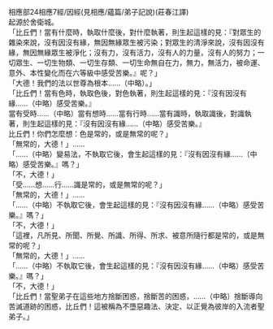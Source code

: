 相應部24相應7經/因經(見相應/蘊篇/弟子記說)(莊春江譯)  
起源於舍衛城。  
「比丘們！當有什麼時，執取什麼後，對什麼執著，則生起這樣的見：『對眾生的雜染來說，沒有因沒有緣，無因無緣眾生被污染；對眾生的清淨來說，沒有因沒有緣，無因無緣眾生被淨化；沒有力，沒有活力，沒有人的力量，沒有人的努力；一切眾生、一切生物類、一切生存類、一切生命無自在力，無力，無活力，被命運、意外、本性變化而在六等級中感受苦樂。』呢？」  
「大德！我們的法以世尊為根本……（中略）。」  
「比丘們！當有色時，執取色後，對色執著，則生起這樣的見：『沒有因沒有緣……（中略）感受苦樂。』  
當有受時……（中略）當有想時……當有行時……當有識時，執取識後，對識執著，則生起這樣的見：『沒有因沒有緣……（中略）感受苦樂。』  
比丘們！你們怎麼想：色是常的，或是無常的呢？」  
「無常的，大德！」……  
「……（中略）變易法，不執取它後，會生起這樣的見：『沒有因沒有緣……（中略）感受苦樂。』嗎？」  
「不，大德！」  
「受……想……行……識是常的，或是無常的呢？」  
「無常的，大德！」……  
「……（中略）不執取它後，會生起這樣的見：『沒有因沒有緣……（中略）感受苦樂。』嗎？」  
「不，大德！」  
「這裡，凡所見、所聞、所覺、所識、所得、所求、被意所隨行都是常的，或是無常的呢？」  
「無常的，大德！」……  
「……（中略）不執取它後，會生起這樣的見：『沒有因沒有緣……（中略）感受苦樂。』嗎？」  
「不，大德！」  
「比丘們！當聖弟子在這些地方捨斷困惑，捨斷苦的困惑，……（中略）捨斷導向苦滅道跡的困惑，比丘們！這被稱為不墮惡趣法、決定、以正覺為彼岸的入流者聖弟子。」  
  
  
